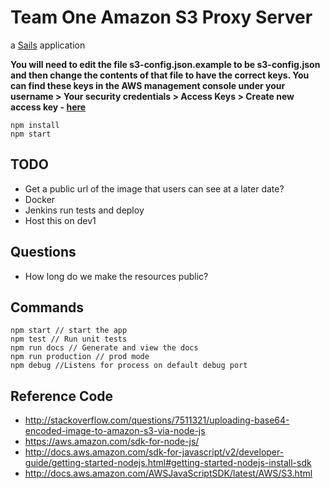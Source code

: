 # Team One Amazon S3 Proxy Server

a [Sails](http://sailsjs.com) application

**You will need to edit the file s3-config.json.example to be s3-config.json and then change the contents of that file to have the correct keys. You can find these keys in the AWS management console under your username > Your security credentials > Access Keys > Create new access key - [here](https://console.aws.amazon.com/iam/home?region=us-east-1#/security_credential)**

```
npm install
npm start
```

## TODO

- Get a public url of the image that users can see at a later date?
- Docker
- Jenkins run tests and deploy
- Host this on dev1

## Questions

- How long do we make the resources public?

## Commands

```
npm start // start the app
npm test // Run unit tests
npm run docs // Generate and view the docs
npm run production // prod mode
npm debug //Listens for process on default debug port
```

## Reference Code

- <http://stackoverflow.com/questions/7511321/uploading-base64-encoded-image-to-amazon-s3-via-node-js>
- <https://aws.amazon.com/sdk-for-node-js/>
- <http://docs.aws.amazon.com/sdk-for-javascript/v2/developer-guide/getting-started-nodejs.html#getting-started-nodejs-install-sdk>
- <http://docs.aws.amazon.com/AWSJavaScriptSDK/latest/AWS/S3.html>
